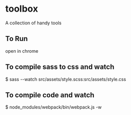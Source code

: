 # toolbox
A collection of handy tools

## To Run
open in chrome

## To compile sass to css and watch
$ sass --watch src/assets/style.scss:src/assets/style.css

## To compile code and watch
$ node_modules/webpack/bin/webpack.js -w